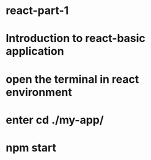 # react-part-1
# Introduction to react-basic application
# open the terminal in react environment
# enter cd ./my-app/
# npm start
